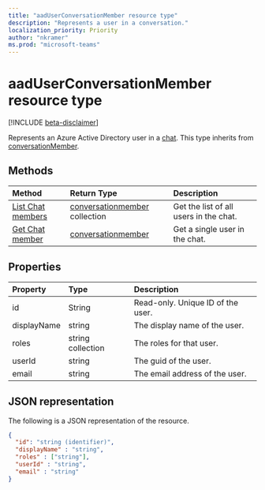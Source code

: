 ```yaml
---
title: "aadUserConversationMember resource type"
description: "Represents a user in a conversation."
localization_priority: Priority
author: "nkramer"
ms.prod: "microsoft-teams"
---
```


# aadUserConversationMember resource type

[!INCLUDE [beta-disclaimer](../../includes/beta-disclaimer.md)]

Represents an Azure Active Directory user in a [chat](chat.md). 
This type inherits from [conversationMember](conversationmember.md).

## Methods

| Method       | Return Type  |Description|
|:---------------|:--------|:----------|
|[List Chat members](../api/conversationmember-list.md) | [conversationmember](conversationmember.md) collection | Get the list of all users in the chat.|
|[Get Chat member](../api/conversationmember-get.md) | [conversationmember](conversationmember.md) | Get a single user in the chat.|

## Properties
| Property	   | Type	|Description|
|:---------------|:--------|:----------|
|id|String| Read-only. Unique ID of the user.|
|displayName| string | The display name of the user. |
|roles| string collection | The roles for that user. |
|userId| string | The guid of the user. |
|email| string  | The email address of the user. |

## JSON representation

The following is a JSON representation of the resource.

<!-- {
  "blockType": "resource",
  "baseType": "microsoft.graph.entity",
  "@odata.type": "microsoft.graph.aadUserConversationMember"
}-->

```json
{
  "id": "string (identifier)",
  "displayName" : "string",
  "roles" : ["string"],
  "userId" : "string",
  "email" : "string"
}

```

<!-- uuid: 8fcb5dbc-d5aa-4681-8e31-b001d5168d79
2015-10-25 14:57:30 UTC -->
<!--
{
  "type": "#page.annotation",
  "description": "aadUserConversationMember",
  "keywords": "",
  "section": "documentation",
  "tocPath": "",
  "suppressions": []
}
-->
